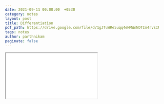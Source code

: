 ```yaml
---
date: 2021-09-11 00:00:00  +0530
category: notes
layout: post
title: Differentiation
pdf_path: https://drive.google.com/file/d/1gJTuWRe5uqq4eHMWnNDTIm4rvsIU8bzz/preview?usp=sharing
tags: notes
author: parthnikam
paginate: false
---
```


<iframe class="embed-pdf" src="{{ page.pdf_path }}#toolbar=0" seamless="seamless" scrolling="no" style="overflow:hidden"></iframe>
